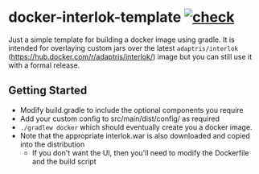 # docker-interlok-template [![check](https://github.com/adaptris-labs/docker-interlok-template/actions/workflows/gradle.yaml/badge.svg)](https://github.com/adaptris-labs/docker-interlok-template/actions/workflows/gradle.yaml)

Just a simple template for building a docker image using gradle. It is intended for overlaying custom jars over the latest `adaptris/interlok` (https://hub.docker.com/r/adaptris/interlok/) image but you can still use it with a formal release.

## Getting Started

* Modify build.gradle to include the optional components you require
* Add your custom config to src/main/dist/config/ as required
* `./gradlew docker` which should eventually create you a docker image.
* Note that the appropriate interlok.war is also downloaded and copied into the distribution
    * If you don't want the UI, then you'll need to modify the Dockerfile and the build script
